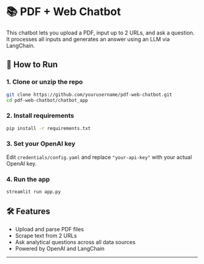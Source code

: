 # 📚 PDF + Web Chatbot

This chatbot lets you upload a PDF, input up to 2 URLs, and ask a question. It processes all inputs and generates an answer using an LLM via LangChain.

## 🚀 How to Run

### 1. Clone or unzip the repo
```bash
git clone https://github.com/yourusername/pdf-web-chatbot.git
cd pdf-web-chatbot/chatbot_app
```

### 2. Install requirements
```bash
pip install -r requirements.txt
```

### 3. Set your OpenAI key
Edit `credentials/config.yaml` and replace `"your-api-key"` with your actual OpenAI key.

### 4. Run the app
```bash
streamlit run app.py
```

## 🛠️ Features
- Upload and parse PDF files
- Scrape text from 2 URLs
- Ask analytical questions across all data sources
- Powered by OpenAI and LangChain

---
